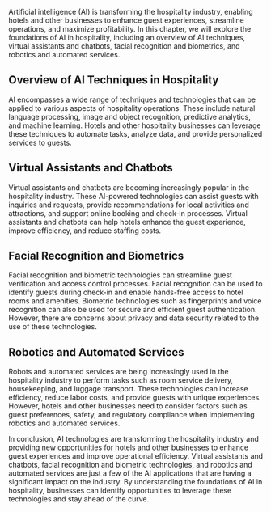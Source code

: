 
Artificial intelligence (AI) is transforming the hospitality industry, enabling hotels and other businesses to enhance guest experiences, streamline operations, and maximize profitability. In this chapter, we will explore the foundations of AI in hospitality, including an overview of AI techniques, virtual assistants and chatbots, facial recognition and biometrics, and robotics and automated services.

Overview of AI Techniques in Hospitality
----------------------------------------

AI encompasses a wide range of techniques and technologies that can be applied to various aspects of hospitality operations. These include natural language processing, image and object recognition, predictive analytics, and machine learning. Hotels and other hospitality businesses can leverage these techniques to automate tasks, analyze data, and provide personalized services to guests.

Virtual Assistants and Chatbots
-------------------------------

Virtual assistants and chatbots are becoming increasingly popular in the hospitality industry. These AI-powered technologies can assist guests with inquiries and requests, provide recommendations for local activities and attractions, and support online booking and check-in processes. Virtual assistants and chatbots can help hotels enhance the guest experience, improve efficiency, and reduce staffing costs.

Facial Recognition and Biometrics
---------------------------------

Facial recognition and biometric technologies can streamline guest verification and access control processes. Facial recognition can be used to identify guests during check-in and enable hands-free access to hotel rooms and amenities. Biometric technologies such as fingerprints and voice recognition can also be used for secure and efficient guest authentication. However, there are concerns about privacy and data security related to the use of these technologies.

Robotics and Automated Services
-------------------------------

Robots and automated services are being increasingly used in the hospitality industry to perform tasks such as room service delivery, housekeeping, and luggage transport. These technologies can increase efficiency, reduce labor costs, and provide guests with unique experiences. However, hotels and other businesses need to consider factors such as guest preferences, safety, and regulatory compliance when implementing robotics and automated services.

In conclusion, AI technologies are transforming the hospitality industry and providing new opportunities for hotels and other businesses to enhance guest experiences and improve operational efficiency. Virtual assistants and chatbots, facial recognition and biometric technologies, and robotics and automated services are just a few of the AI applications that are having a significant impact on the industry. By understanding the foundations of AI in hospitality, businesses can identify opportunities to leverage these technologies and stay ahead of the curve.
